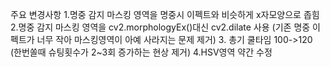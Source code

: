 주요 변경사항
1.명중 감지 마스킹 영역을 명중시 이펙트와 비슷하게 x자모양으로 좁힘
2.명중 감지 마스킹 영역을 cv2.morphologyEx()대신 cv2.dilate 사용 (기존 명중 이펙트가 너무 작아 마스킹영역이 아예 사라지는 문제 제거)
3. 총기 쿨타임 100->120 (한번쏠때 슈팅횟수가 2~3회 증가하는 현상 제거)
4.HSV영역 약간 수정
